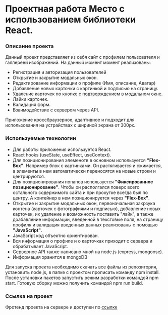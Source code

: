 # Проектная работа Место с использованием библиотеки React.


### Описание проекта
Данный проект представляет из себя сайт с профилем пользователя и галлереей изображений. На данный момент момент реализованы:
- Регистрация и авторизация пользователей
- Открытие и закрытие модальных окон.
- Редактирование информации о профиле (Имя, описание, Аватар)
- Добавление новых карточки с картинкой и подписью на страницу.
- Удаление карточек по кнопке с подтверждением в модальном окне.
- Лайки карточек.
- Валидация форм.
- Взаимодействие с сервером через API.


Приложение кроссбраузерное, адаптивное и подходит для использования на устрайствах с шириной экрана от 300px.


### Используемые технологии

- Для работы приложения используется React.
- React hooks (useState, useEffect, useContext).
- Для позиционирования элеменотв в основном используется **"Flex-Box"**.
Например блок с картинками. Он растягивается и сжимается, а элементы в нем автоматически переносятся на новые строки и центрируются.
- Для позиционирования попапов используется **"Фиксированное позиционирование"**. Чтобы он располгался поверх всего остального содержимого сайта и при прокутке всегда был по центру. А контейнер в нем позиционируется через **"Flex-Box"**.
- Открытие и закрытие модальных окон, первоначальная закрзука контена (карточек с фотографиями и подписью), добавление новых карточек, их удаление и возможность поставить "лайк", а также доабавление информации, введенной в текстовые поля, на страницу профиля и валидация введенных данных реализованы с помощью **"JavaScript"**.
- JavaScript код объектно ориентирован.
- Вся информация о профиле и о карточках приходит с сервера и обрабатывает JavaScript.
- Серверное API также написано мной на node.js (express, mongoose).
- Информация хранится в mongoDB

Для запуска проекта необходимо скачать все файлы из репозитория, установить node.js, в папке с проектом прописать команду npm install.
После установки пакетов запустить режим разработки командой npm start.
Готовую сборку можно получить командой npm run build.

### Ссылка на проект
Фротенд проекта на сервере и доступен по [ссылке](https://ruslan.mesto.students.nomoreparties.xyz "ссылке")



